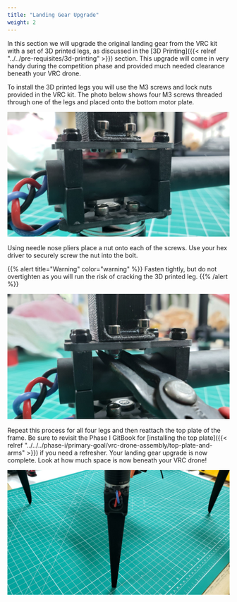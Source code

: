 ```yaml
---
title: "Landing Gear Upgrade"
weight: 2
---
```


In this section we will upgrade the original landing gear from the VRC kit with a
set of 3D printed legs, as discussed in the [3D Printing]({{< relref "../../pre-requisites/3d-printing" >}}) section.
This upgrade will come in very handy during the competition phase and provided
much needed clearance beneath your VRC drone.

To install the 3D printed legs you will use the M3 screws and lock nuts provided
in the VRC kit. The photo below shows four M3 screws threaded through one of the
legs and placed onto the bottom motor plate.

![3D printed leg ready to be fastened](ugraded_landing_gear_close_up.jpg)

Using needle nose pliers place a nut onto each of the screws.
Use your hex driver to securely screw the nut into the bolt.

{{% alert title="Warning" color="warning" %}}
Fasten tightly, but do not overtighten as you will run
the risk of cracking the 3D printed leg.
{{% /alert %}}

![Hex driver and needle nose pliers are used to secure the 3D printed leg](landing_gear_needle_nose.jpg)

Repeat this process for all four legs and then reattach the top plate of the frame.
Be sure to revisit the Phase I GitBook for
[installing the top plate]({{< relref "../../../phase-i/primary-goal/vrc-drone-assembly/top-plate-and-arms" >}}) if you need a refresher. Your landing gear upgrade is now complete.
Look at how much space is now beneath your VRC drone!

![3D printed landing gear upgrade complete](landing_gear_upgrade_complete.jpg)
